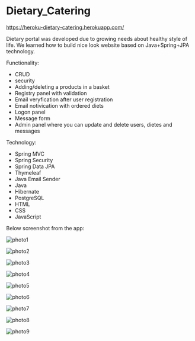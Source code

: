 # Dietary_Catering

https://heroku-dietary-catering.herokuapp.com/

Dietary portal was developed due to growing needs about healthy style of life.
We learned how to build nice look website based on Java+Spring+JPA technology.

Functionality:
- CRUD
- security
- Adding/deleting a products in a basket
- Registry panel with validation
- Email veryfication after user registration
- Email notivication with ordered diets
- Logon panel
- Message form
- Admin panel where you can update and delete users, dietes and messages

Technology:
- Spring MVC 
- Spring Security
- Spring Data JPA
- Thymeleaf
- Java Email Sender
- Java
- Hibernate
- PostgreSQL
- HTML
- CSS
- JavaScript

Below screenshot from the app:

![photo1](https://user-images.githubusercontent.com/65070389/109415633-1f3e8100-79ba-11eb-9ab3-3e34e5cc02bf.jpg)

![photo2](https://user-images.githubusercontent.com/65070389/109415649-32515100-79ba-11eb-9d21-6781ada0d02f.jpg)

![photo3](https://user-images.githubusercontent.com/65070389/109415652-39785f00-79ba-11eb-90d4-778bdc3915fc.jpg)

![photo4](https://user-images.githubusercontent.com/65070389/109415656-41380380-79ba-11eb-8f55-999b9b391a90.jpg)

![photo5](https://user-images.githubusercontent.com/65070389/109415664-49903e80-79ba-11eb-8853-d06f6bef9748.jpg)

![photo6](https://user-images.githubusercontent.com/65070389/109415668-501eb600-79ba-11eb-8f5d-acae019ed5fa.jpg)

![photo7](https://user-images.githubusercontent.com/65070389/109415676-5876f100-79ba-11eb-8392-4ad7b1f8eecd.jpg)

![photo8](https://user-images.githubusercontent.com/65070389/109415683-5f9dff00-79ba-11eb-8069-e38c63a6a3f6.jpg)

![photo9](https://user-images.githubusercontent.com/65070389/109415693-6af12a80-79ba-11eb-9e15-b61ef13818e0.jpg)
